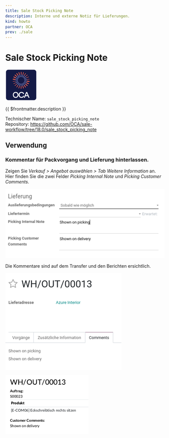 ```yaml
---
title: Sale Stock Picking Note
description: Interne und externe Notiz für Lieferungen.
kind: howto
partner: OCA
prev: ./sale
---
```


# Sale Stock Picking Note

![icon_oca_app](attachments/icon_oca_app.png)

{{ $frontmatter.description }}

Technischer Name: `sale_stock_picking_note`\
Repository: <https://github.com/OCA/sale-workflow/tree/18.0/sale_stock_picking_note>

## Verwendung

### Kommentar für Packvorgang und Lieferung hinterlassen.

Zeigen Sie _Verkauf > Angebot auswählen > Tab Weitere Information_ an. Hier finden Sie die zwei Felder _Picking Internal Note_ und _Picking Customer Comments_.

![](attachments/Sale%20Stock%20Picking%20Note.png)

Die Kommentare sind auf dem Transfer und den Berichten ersichtlich.

![](attachments/Sale%20Stock%20Picking%20Note%20Transfer.png)

![](attachments/Sale%20Stock%20Picking%20Note%20Lieferschein.png)
